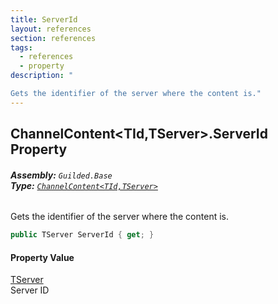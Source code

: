 ```yaml
---
title: ServerId
layout: references
section: references
tags:
  - references
  - property
description: "

Gets the identifier of the server where the content is."
---
```


## ChannelContent<TId,TServer>.ServerId Property
###### **Assembly:** `Guilded.Base`<br/>**Type:** [`ChannelContent<TId,TServer>`](ChannelContent_TId,TServer_.md 'Guilded.Base.Content.ChannelContent<TId,TServer>')

Gets the identifier of the server where the content is.

```csharp
public TServer ServerId { get; }
```

#### Property Value
[TServer](ChannelContent_TId,TServer_.md#Guilded.Base.Content.ChannelContent_TId,TServer_.TServer 'Guilded.Base.Content.ChannelContent<TId,TServer>.TServer')  
Server ID